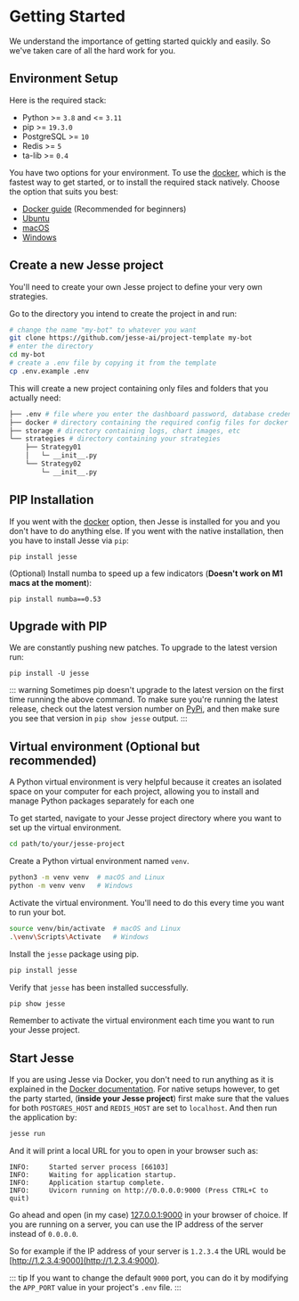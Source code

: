 # Getting Started

We understand the importance of getting started quickly and easily. So we've taken care of all the hard work for you.

## Environment Setup

Here is the required stack:

-   Python >= `3.8` and <= `3.11`
-   pip >= `19.3.0`
-   PostgreSQL >= `10`
-   Redis >= `5`
-   ta-lib >= `0.4`

You have two options for your environment. To use the [docker](./docker.md), which is the fastest way to get started, or to install the required stack natively. Choose the option that suits you best:

- [Docker guide](./docker.md) (Recommended for beginners)
- [Ubuntu](./environment-setup.html#ubuntu)
- [macOS](./environment-setup.html#macos)
- [Windows](./environment-setup.html#windows)

## Create a new Jesse project

You'll need to create your own Jesse project to define your very own strategies.

Go to the directory you intend to create the project in and run:

```sh
# change the name "my-bot" to whatever you want
git clone https://github.com/jesse-ai/project-template my-bot
# enter the directory
cd my-bot
# create a .env file by copying it from the template
cp .env.example .env
```

This will create a new project containing only files and folders that you actually need:

```sh
├── .env # file where you enter the dashboard password, database credentials, etc
├── docker # directory containing the required config files for docker
├── storage # directory containing logs, chart images, etc
└── strategies # directory containing your strategies
    ├── Strategy01
    │   └─ __init__.py
    └── Strategy02
        └─ __init__.py
```


## PIP Installation

If you went with the [docker](./docker.md) option, then Jesse is installed for you and you don't have to do anything else. If you went with the native installation, then you have to install Jesse via `pip`:

```
pip install jesse
```

(Optional) Install numba to speed up a few indicators (**Doesn't work on M1 macs at the moment**):
```
pip install numba==0.53
```

## Upgrade with PIP

We are constantly pushing new patches. To upgrade to the latest version run:
```
pip install -U jesse
```

::: warning
Sometimes pip doesn't upgrade to the latest version on the first time running the above command. To make sure you're running the latest release, check out the latest version number on [PyPi](https://pypi.org/project/jesse/), and then make sure you see that version in `pip show jesse` output.
:::

## Virtual environment (Optional but recommended)

A Python virtual environment is very helpful because it creates an isolated space on your computer for each project, allowing you to install and manage Python packages separately for each one

To get started, navigate to your Jesse project directory where you want to set up the virtual environment.
```bash
cd path/to/your/jesse-project
```

Create a Python virtual environment named `venv`.
```bash
python3 -m venv venv  # macOS and Linux
python -m venv venv   # Windows
```

Activate the virtual environment. You'll need to do this every time you want to run your bot.
```bash
source venv/bin/activate  # macOS and Linux
.\venv\Scripts\Activate   # Windows
```

Install the `jesse` package using pip.
```bash
pip install jesse
```

Verify that `jesse` has been installed successfully.
```bash
pip show jesse
```

Remember to activate the virtual environment each time you want to run your Jesse project.

## Start Jesse
If you are using Jesse via Docker, you don't need to run anything as it is explained in the [Docker documentation](./docker.md). For native setups however, to get the party started, (**inside your Jesse project**) first make sure that the values for both `POSTGRES_HOST` and `REDIS_HOST` are set to `localhost`. And then run the application by:

```sh
jesse run
```

And it will print a local URL for you to open in your browser such as:

```
INFO:     Started server process [66103]
INFO:     Waiting for application startup.
INFO:     Application startup complete.
INFO:     Uvicorn running on http://0.0.0.0:9000 (Press CTRL+C to quit)
```

Go ahead and open (in my case) [127.0.0.1:9000](127.0.0.1:9000) in your browser of choice. If you are running on a server, you can use the IP address of the server instead of 
`0.0.0.0`. 

So for example if the IP address of your server is `1.2.3.4` the URL would be [http://1.2.3.4:9000](http://1.2.3.4:9000). 

::: tip
If you want to change the default `9000` port, you can do it by modifying the `APP_PORT` value in your project's `.env` file. 
:::